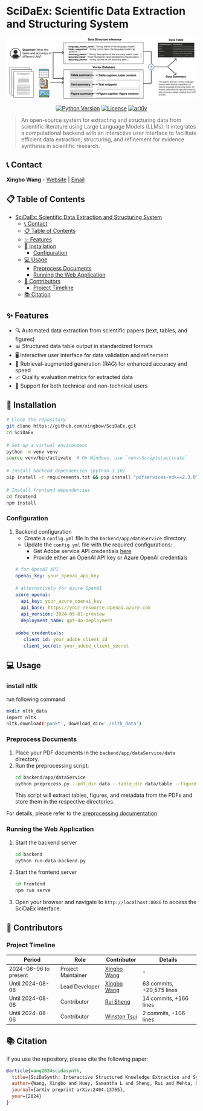 # SciDaEx: Scientific Data Extraction and Structuring System

<div align="center">
  <img src="scidaex_system.png" alt="SciDaEx Logo"/>
  
  [![Python Version](https://img.shields.io/badge/python-3.10-blue.svg)](https://www.python.org/downloads/)
  [![License](https://img.shields.io/badge/license-MIT-green.svg)](LICENSE)
  [![arXiv](https://img.shields.io/badge/arXiv-2404.13765-b31b1b.svg)](https://arxiv.org/abs/2404.13765)
</div>

> An open-source system for extracting and structuring data from scientific literature using Large Language Models (LLMs). It integrates a computational backend with an interactive user interface to facilitate efficient data extraction, structuring, and refinement for evidence synthesis in scientific research.


## 📞 Contact
**Xingbo Wang** - [Website](https://andy-xingbowang.com/) | [Email](mailto:wangxbzb@gmail.com)

## 📋 Table of Contents
- [SciDaEx: Scientific Data Extraction and Structuring System](#scidaex-scientific-data-extraction-and-structuring-system)
  - [📞 Contact](#-contact)
  - [📋 Table of Contents](#-table-of-contents)
  - [✨ Features](#-features)
  - [🚀 Installation](#-installation)
    - [Configuration](#configuration)
  - [💻 Usage](#-usage)
    - [Preprocess Documents](#preprocess-documents)
    - [Running the Web Application](#running-the-web-application)
  - [👥 Contributors](#-contributors)
    - [Project Timeline](#project-timeline)
  - [📚 Citation](#-citation)

## ✨ Features
- 🔍 Automated data extraction from scientific papers (text, tables, and figures)
- 📊 Structured data table output in standardized formats
- 🖥️ Interactive user interface for data validation and refinement
- 🚀 Retrieval-augmented generation (RAG) for enhanced accuracy and speed
- 📈 Quality evaluation metrics for extracted data
- 👥 Support for both technical and non-technical users

## 🚀 Installation

```bash
# Clone the repository
git clone https://github.com/xingbow/SciDaEx.git
cd SciDaEx

# Set up a virtual environment
python -m venv venv
source venv/bin/activate  # On Windows, use `venv\Scripts\activate`

# Install backend dependencies (python 3.10)
pip install -r requirements.txt && pip install "pdfservices-sdk==2.3.0"

# Install frontend dependencies
cd frontend
npm install
```

### Configuration
1. Backend configuration
   - Create a `config.yml` file in the `backend/app/dataService` directory
   - Update the `config.yml` file with the required configurations:
     - Get Adobe service API credentials [here](https://developer.adobe.com/document-services/docs/overview/pdf-services-api/)
     - Provide either an OpenAI API key or Azure OpenAI credentials
    ```yaml
    # for OpenAI API
    openai_key: your_openai_api_key

    # alternatively for Azure OpenAI
    azure_openai:
      api_key: your_azure_openai_key
      api_base: https://your-resource.openai.azure.com
      api_version: 2024-05-01-preview
      deployment_name: gpt-4o-deployment

    adobe_credentials:
       client_id: your_adobe_client_id
       client_secret: your_adobe_client_secret
    ```

## 💻 Usage
### install nltk
run following command
```bash
mkdir nltk_data
import nltk
nltk.download('punkt', download_dir='./nltk_data')

```
### Preprocess Documents
1. Place your PDF documents in the `backend/app/dataService/data` directory.
2. Run the preprocessing script:
   ```bash
   cd backend/app/dataService
   python preprocess.py --pdf_dir data --table_dir data/table --figure_dir data/figure --meta_dir data/meta
   ```  
   This script will extract tables, figures, and metadata from the PDFs and store them in the respective directories.

For details, please refer to the [preprocessing documentation](backend/app/dataService/README.md).

### Running the Web Application
1. Start the backend server
   ```bash
   cd backend
   python run-data-backend.py
   ```

2. Start the frontend server
   ```bash
   cd frontend
   npm run serve
   ```
3. Open your browser and navigate to `http://localhost:8080` to access the SciDaEx interface.

## 👥 Contributors

### Project Timeline

| Period | Role | Contributor | Details |
|--------|------|-------------|---------|
| 2024-08-06 to present | Project Maintainer | [Xingbo Wang](mailto:wangxbzb@gmail.com) | - |
| Until 2024-08-06 | Lead Developer | [Xingbo Wang](mailto:wangxbzb@gmail.com) | 63 commits, +20,575 lines |
| Until 2024-08-06 | Contributor | [Rui Sheng](mailto:rshengac@connect.ust.hk) | 14 commits, +166 lines |
| Until 2024-08-06 | Contributor | [Winston Tsui](mailto:wt285@cornell.edu) | 2 commits, +106 lines |


## 📚 Citation
If you use the repository, please cite the following paper:
```bibtex 
@article{wang2024scidasynth,
  title={SciDaSynth: Interactive Structured Knowledge Extraction and Synthesis from Scientific Literature with Large Language Model},
  author={Wang, Xingbo and Huey, Samantha L and Sheng, Rui and Mehta, Saurabh and Wang, Fei},
  journal={arXiv preprint arXiv:2404.13765},
  year={2024}
}
```



